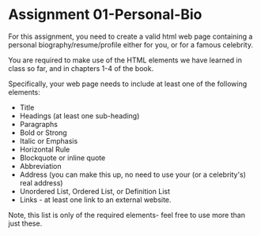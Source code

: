 # Assignment 01-Personal-Bio

For this assignment, you need to create a valid html web page containing a personal biography/resume/profile either for you, or for a famous celebrity.

You are required to make use of the HTML elements we have learned in class so far, and in chapters 1-4 of the book.

Specifically, your web page needs to include at least one of the following elements:

* Title
* Headings (at least one sub-heading)
* Paragraphs
* Bold or Strong
* Italic or Emphasis
* Horizontal Rule
* Blockquote or inline quote
* Abbreviation
* Address (you can make this up, no need to use your (or a celebrity's) real address)
* Unordered List, Ordered List, or Definition List
* Links - at least one link to an external website.

Note, this list is only of the required elements- feel free to use more than just these.
